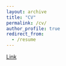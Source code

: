 ```yaml
---
layout: archive
title: "CV"
permalink: /cv/
author_profile: true
redirect_from:
  - /resume
---
```


[Link](https://github.com/daytonsteele/daytonsteele.github.io/tree/master/files/CV_DSTEELE_10262020.pdf)

